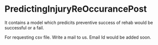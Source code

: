 # PredictingInjuryReOccurancePost
 It contains a model which predicits preventive success of rehab would be successful or a fail.

 For requesting csv file. Write a mail to us. Email Id would be added soon.
